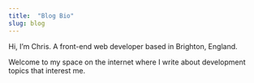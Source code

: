 ```yaml
---
title:  "Blog Bio"
slug: blog
---
```


Hi, I’m Chris. A front-end web developer based in Brighton, England.

Welcome to my space on the internet where I write about development topics that interest me.
